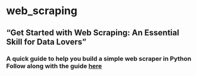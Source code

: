 # web_scraping

## “Get Started with Web Scraping: An Essential Skill for Data Lovers”

### A quick guide to help you build a simple web scraper in Python Follow along with the guide [here](https://medium.com/@sandeepsdfrance/get-started-with-web-scraping-an-essential-skill-for-data-lovers-459c62de42a4)
